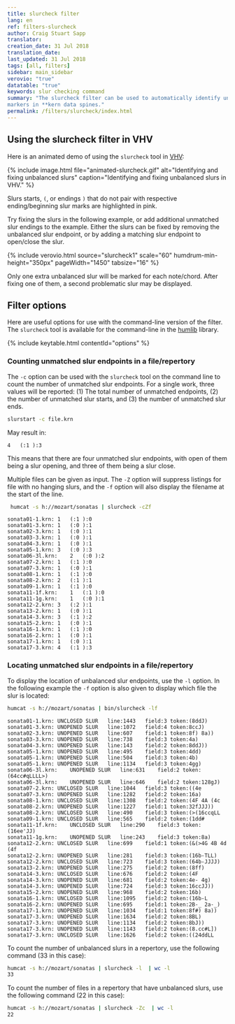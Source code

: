 ```yaml
---
title: slurcheck filter
lang: en
ref: filters-slurcheck
author: Craig Stuart Sapp
translator:
creation_date: 31 Jul 2018
translation_date:
last_updated: 31 Jul 2018
tags: [all, filters]
sidebar: main_sidebar
verovio: "true"
datatable: "true"
keywords: slur checking command
summary: "The slurcheck filter can be used to automatically identify unbalanced slur
markers in **kern data spines."
permalink: /filters/slurcheck/index.html
---
```



## Using the slurcheck filter in VHV

Here is an animated demo of using the `slurcheck` tool in
[VHV](http://verovio.humdrum.org):

{% include image.html
	file="animated-slurcheck.gif"
	alt="Identifying and fixing unbalanced slurs"
	caption="Identifying and fixing unbalanced slurs in VHV."
%}

Slurs starts, `(`, or endings `)` that do not pair with respective ending/beginning slur
marks are highlighted in pink.

Try fixing the slurs in the following example, or add additional unmatched slur endings to the example.
Either the slurs can be fixed by removing the unbalanced slur endpoint, or by adding a matching slur
endpoint to open/close the slur.


{% include verovio.html
	source="slurcheck1"
	scale="60"
	humdrum-min-height="350px"
	pageWidth="1450"
	tabsize="16"
%}

<script type="application/json" id="slurcheck1">
!!!filter: slurcheck
**kern
*M4/4
=1
4c
4d)
(4e
(4f
=2
4g
4f)
4e
((4c 4e 4g
=
1g 1e 1c;)
==
*-
</script>


Only one extra unbalanced slur will be marked  for each note/chord.
After fixing one of them, a second problematic slur may be displayed.



## Filter options

Here are useful options for use with the command-line version of the filter.  The `slurcheck`
tool is available for the command-line in the [humlib](https://humlib.humdrum.org) library.


{% include keytable.html
	contentId="options"
%}
<script type="text/JSON" id="options">
{% include_relative options.json %}
</script>



### Counting unmatched slur endpoints in a file/repertory

The `-c` option can be used with the `slurcheck` tool on the command line to count the
number of unmatched slur endpoints.  For a single work, three values will be reported:
(1) The total number of unmatched endpoints, (2) the number of unmatched slur starts, and (3)
the number of unmatched slur ends.

```bash
slurstart -c file.krn
```

May result in:

```
4	(:1	):3
```

This means that there are four unmatched slur endpoints, with open of them being a slur opening, and
three of them being a slur close.


Multiple files can be given as input.  The `-Z` option will suppress listings for file with no hanging
slurs, and the `-f` option will also display the filename at the start of the line.


```bash
 humcat -s h://mozart/sonatas | slurcheck -cZf
```

```
sonata01-1.krn:	1	(:1	):0
sonata01-3.krn:	1	(:0	):1
sonata02-3.krn:	1	(:0	):1
sonata03-3.krn:	1	(:0	):1
sonata04-3.krn:	1	(:0	):1
sonata05-1.krn:	3	(:0	):3
sonata06-3l.krn:	2	(:0	):2
sonata07-2.krn:	1	(:1	):0
sonata07-3.krn:	1	(:0	):1
sonata08-1.krn:	1	(:1	):0
sonata08-2.krn:	2	(:1	):1
sonata09-1.krn:	1	(:1	):0
sonata11-1f.krn:	1	(:1	):0
sonata11-1g.krn:	1	(:0	):1
sonata12-2.krn:	3	(:2	):1
sonata13-2.krn:	1	(:0	):1
sonata14-3.krn:	3	(:1	):2
sonata15-2.krn:	1	(:0	):1
sonata16-1.krn:	1	(:1	):0
sonata16-2.krn:	1	(:0	):1
sonata17-1.krn:	1	(:0	):1
sonata17-3.krn:	4	(:1	):3
```


### Locating unmatched slur endpoints in a file/repertory


To display the location of unbalanced slur endpoints, use the `-l` option.  In the following
example the `-f` option is also given to display which file the slur is located:

```bash
humcat -s h://mozart/sonatas | bin/slurcheck -lf
```

```
sonata01-1.krn:	UNCLOSED SLUR	line:1443	field:3	token:(8ddJ)
sonata01-3.krn:	UNOPENED SLUR	line:1072	field:4	token:8ccJ)
sonata02-3.krn:	UNOPENED SLUR	line:607	field:1	token:8f) 8a))
sonata03-3.krn:	UNOPENED SLUR	line:738	field:3	token:4a)
sonata04-3.krn:	UNOPENED SLUR	line:143	field:2	token:8ddJ))
sonata05-1.krn:	UNOPENED SLUR	line:495	field:3	token:4dd)
sonata05-1.krn:	UNOPENED SLUR	line:504	field:3	token:4b)
sonata05-1.krn:	UNOPENED SLUR	line:1134	field:3	token:4gg)
sonata06-3l.krn:	UNOPENED SLUR	line:631	field:2	token:(64cc#qLLLL>)
sonata06-3l.krn:	UNOPENED SLUR	line:646	field:2	token:128gJ)
sonata07-2.krn:	UNCLOSED SLUR	line:1044	field:3	token:((4e
sonata07-3.krn:	UNOPENED SLUR	line:1282	field:2	token:16a)
sonata08-1.krn:	UNCLOSED SLUR	line:1308	field:2	token:(4F 4A (4c
sonata08-2.krn:	UNOPENED SLUR	line:1227	field:1	token:32fJJJ))
sonata08-2.krn:	UNCLOSED SLUR	line:490	field:3	token:(>(16ccqLL
sonata09-1.krn:	UNCLOSED SLUR	line:565	field:2	token:(1dd#
sonata11-1f.krn:	UNCLOSED SLUR	line:290	field:3	token:(16ee'JJ)
sonata11-1g.krn:	UNOPENED SLUR	line:243	field:3	token:8a)
sonata12-2.krn:	UNCLOSED SLUR	line:699	field:1	token:(&(>4G 4B 4d (4f
sonata12-2.krn:	UNOPENED SLUR	line:281	field:3	token:(16b-TLL)
sonata12-2.krn:	UNCLOSED SLUR	line:723	field:3	token:(64b-JJJJ)
sonata13-2.krn:	UNOPENED SLUR	line:275	field:2	token:(8ff)
sonata14-3.krn:	UNCLOSED SLUR	line:676	field:2	token:(4F
sonata14-3.krn:	UNOPENED SLUR	line:681	field:2	token:4e- 4g)
sonata14-3.krn:	UNOPENED SLUR	line:724	field:3	token:16ccJJ))
sonata15-2.krn:	UNOPENED SLUR	line:968	field:2	token:16b)
sonata16-1.krn:	UNCLOSED SLUR	line:1095	field:2	token:(16b-L
sonata16-2.krn:	UNOPENED SLUR	line:695	field:1	token:2B-_ 2a-_)
sonata17-1.krn:	UNOPENED SLUR	line:1034	field:1	token:8f#) 8a))
sonata17-3.krn:	UNOPENED SLUR	line:1634	field:2	token:8BL)
sonata17-3.krn:	UNOPENED SLUR	line:1134	field:2	token:8bJ))
sonata17-3.krn:	UNOPENED SLUR	line:1143	field:2	token:(8.cc#L])
sonata17-3.krn:	UNCLOSED SLUR	line:1626	field:2	token:((24ddLL
```

To count the number of unbalanced slurs in a repertory, use the following command (33 in this case):

```bash
humcat -s h://mozart/sonatas | slurcheck -l  | wc -l
33
```

To count the number of files in a repertory that have unbalanced slurs, use the following command (22 in this case):

```bash
humcat -s h://mozart/sonatas | slurcheck -Zc  | wc -l
22
```



